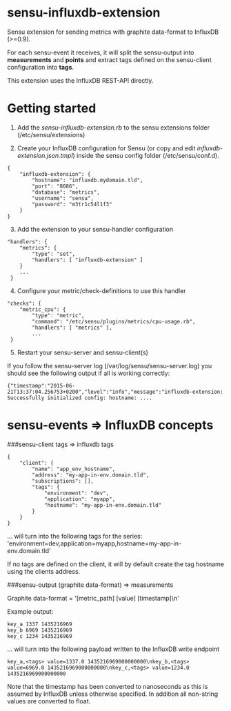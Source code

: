 sensu-influxdb-extension
========================

Sensu extension for sending metrics with graphite data-format to InfluxDB (>=0.9).

For each sensu-event it receives, it will split the sensu-output into **measurements** and **points**  and extract tags
defined on the sensu-client configuration into **tags**.

This extension uses the InfluxDB REST-API directly.

# Getting started

1) Add the *sensu-influxdb-extension.rb* to the sensu extensions folder (/etc/sensu/extensions)

2) Create your InfluxDB configuration for Sensu (or copy and edit *influxdb-extension.json.tmpl*) inside the sensu config folder (/etc/sensu/conf.d). 

```
{
    "influxdb-extension": {
        "hostname": "influxdb.mydomain.tld",
        "port": "8086",
        "database": "metrics",
        "username": "sensu",
        "password": "m3tr1c54l1f3"
    }
}
```

3) Add the extension to your sensu-handler configuration 

```
"handlers": {
    "metrics": {
        "type": "set",
        "handlers": [ "influxdb-extension" ]
    }
    ...
 }

```

4) Configure your metric/check-definitions to use this handler

```
"checks": {
    "metric_cpu": {
        "type": "metric",
        "command": "/etc/sensu/plugins/metrics/cpu-usage.rb",
        "handlers": [ "metrics" ],
        ...
 }
```

5)  Restart your sensu-server and sensu-client(s)


If you follow the sensu-server log (/var/log/sensu/sensu-server.log) you should see the following output if all is working correctly:

```
{"timestamp":"2015-06-21T13:37:04.256753+0200","level":"info","message":"influxdb-extension:
Successfully initialized config: hostname: ....
```

# sensu-events => InfluxDB concepts

###sensu-client tags => influxdb tags

```
{
    "client": {
        "name": "app_env_hostname",
        "address": "my-app-in-env.domain.tld",
        "subscriptions": [],
        "tags": {
            "environment": "dev",
            "application": "myapp",
            "hostname": "my-app-in-env.domain.tld"
        }
    }
}
```

... will turn into the following tags for the series: 'environment=dev,application=myapp,hostname=my-app-in-env.domain.tld'

If no tags are defined on the client, it will by default create the tag hostname using the clients address.

###sensu-output (graphite data-format) => measurements

Graphite data-format = '[metric_path] [value] [timestamp]\n'

Example output:

```
key_a 1337 1435216969
key_b 6969 1435216969
key_c 1234 1435216969
```

... will turn into the following payload written to the InfluxDB write endpoint

```
key_a,<tags> value=1337.0 1435216969000000000\nkey_b,<tags> value=6969.0 1435216969000000000\nkey_c,<tags> value=1234.0 1435216969000000000
```

Note that the timestamp has been converted to nanoseconds as this is assumed by InfluxDB unless otherwise specified. In addition all non-string values are converted to float.
